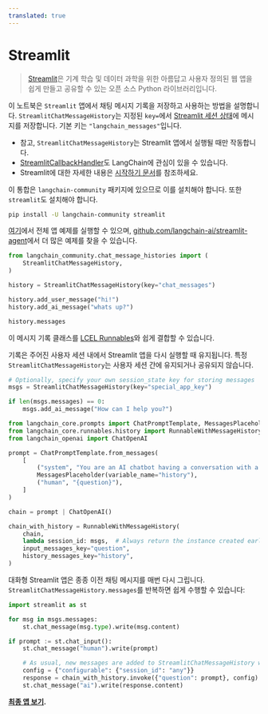 ```yaml
---
translated: true
---
```


# Streamlit

>[Streamlit](https://docs.streamlit.io/)은 기계 학습 및 데이터 과학을 위한 아름답고 사용자 정의된 웹 앱을 쉽게 만들고 공유할 수 있는 오픈 소스 Python 라이브러리입니다.

이 노트북은 `Streamlit` 앱에서 채팅 메시지 기록을 저장하고 사용하는 방법을 설명합니다. `StreamlitChatMessageHistory`는 지정된 `key=`에서 [Streamlit 세션 상태](https://docs.streamlit.io/library/api-reference/session-state)에 메시지를 저장합니다. 기본 키는 `"langchain_messages"`입니다.

- 참고, `StreamlitChatMessageHistory`는 Streamlit 앱에서 실행될 때만 작동합니다.
- [StreamlitCallbackHandler](/docs/integrations/callbacks/streamlit)도 LangChain에 관심이 있을 수 있습니다.
- Streamlit에 대한 자세한 내용은 [시작하기 문서](https://docs.streamlit.io/library/get-started)를 참조하세요.

이 통합은 `langchain-community` 패키지에 있으므로 이를 설치해야 합니다. 또한 `streamlit`도 설치해야 합니다.

```bash
pip install -U langchain-community streamlit
```

[여기](https://langchain-st-memory.streamlit.app/)에서 전체 앱 예제를 실행할 수 있으며, [github.com/langchain-ai/streamlit-agent](https://github.com/langchain-ai/streamlit-agent)에서 더 많은 예제를 찾을 수 있습니다.

```python
from langchain_community.chat_message_histories import (
    StreamlitChatMessageHistory,
)

history = StreamlitChatMessageHistory(key="chat_messages")

history.add_user_message("hi!")
history.add_ai_message("whats up?")
```

```python
history.messages
```

이 메시지 기록 클래스를 [LCEL Runnables](/docs/expression_language/how_to/message_history)와 쉽게 결합할 수 있습니다.

기록은 주어진 사용자 세션 내에서 Streamlit 앱을 다시 실행할 때 유지됩니다. 특정 `StreamlitChatMessageHistory`는 사용자 세션 간에 유지되거나 공유되지 않습니다.

```python
# Optionally, specify your own session_state key for storing messages
msgs = StreamlitChatMessageHistory(key="special_app_key")

if len(msgs.messages) == 0:
    msgs.add_ai_message("How can I help you?")
```

```python
from langchain_core.prompts import ChatPromptTemplate, MessagesPlaceholder
from langchain_core.runnables.history import RunnableWithMessageHistory
from langchain_openai import ChatOpenAI

prompt = ChatPromptTemplate.from_messages(
    [
        ("system", "You are an AI chatbot having a conversation with a human."),
        MessagesPlaceholder(variable_name="history"),
        ("human", "{question}"),
    ]
)

chain = prompt | ChatOpenAI()
```

```python
chain_with_history = RunnableWithMessageHistory(
    chain,
    lambda session_id: msgs,  # Always return the instance created earlier
    input_messages_key="question",
    history_messages_key="history",
)
```

대화형 Streamlit 앱은 종종 이전 채팅 메시지를 매번 다시 그립니다. `StreamlitChatMessageHistory.messages`를 반복하면 쉽게 수행할 수 있습니다:

```python
import streamlit as st

for msg in msgs.messages:
    st.chat_message(msg.type).write(msg.content)

if prompt := st.chat_input():
    st.chat_message("human").write(prompt)

    # As usual, new messages are added to StreamlitChatMessageHistory when the Chain is called.
    config = {"configurable": {"session_id": "any"}}
    response = chain_with_history.invoke({"question": prompt}, config)
    st.chat_message("ai").write(response.content)
```

**[최종 앱 보기](https://langchain-st-memory.streamlit.app/).**
